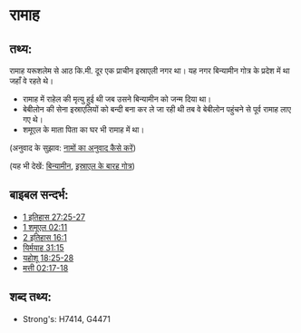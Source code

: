 # रामाह #

## तथ्य: ##

रामाह यरूशलेम से आठ कि.मी. दूर एक प्राचीन इस्राएली नगर था। यह नगर बिन्यामीन गोत्र के प्रदेश में था जहाँ वे रहते थे।

* रामाह में राहेल की मृत्यु हुई थी जब उसने बिन्यामीन को जन्म दिया था।
* बेबीलोन की सेना इस्राएलियों को बन्दी बना कर ले जा रही थी तब वे बेबीलोन पहुंचने से पूर्व रामाह लाए गए थे।
* शमूएल के माता पिता का घर भी रामाह में था।

(अनुवाद के सुझाव: [नामों का अनुवाद कैसे करें](rc://hi/ta/man/translate/translate-names))

(यह भी देखें: [बिन्यामीन](../names/benjamin.md), [इस्राएल के बारह गोत्र](../other/12tribesofisrael.md))

## बाइबल सन्दर्भ: ##

* [1 इतिहास 27:25-27](rc://hi/tn/help/1ch/27/25)
* [1 शमूएल 02:11](rc://hi/tn/help/1sa/02/11)
* [2 इतिहास 16:1](rc://hi/tn/help/2ch/16/01)
* [यिर्मयाह 31:15](rc://hi/tn/help/jer/31/15)
* [यहोशू 18:25-28](rc://hi/tn/help/jos/18/25)
* [मत्ती 02:17-18](rc://hi/tn/help/mat/02/17)

## शब्द तथ्य: ##

* Strong's: H7414, G4471
